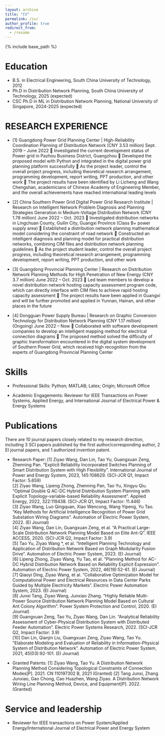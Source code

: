 ```yaml
---
layout: archive
title: "CV"
permalink: /cv/
author_profile: true
redirect_from:
  - /resume
---
```


{% include base_path %}

Education
======
* B.S. in Electrical Engineering, South China University of Technology, 2012
* Ph.D in Distribution Network Planning, South China University of Technology, 2025 (expected)
* CSC Ph.D in ML in Distribution Network Planning, National University of Singapore, 2024-2025 (expected)


RESEARCH EXPERIENCE
======
* [1] Guangdong Power Grid Planning Center | High-Reliability Coordination Planning of Distribution Network (CNY 3.53 million)							                         		             Sept. 2019 – June 2022
	Investigated the current development status of Power grid in Pazhou Business District, Guangzhou
	Developed the proposed model with Python and integrated in the digital power grid planning platform successfully
	As the project leader, control the overall project progress, including theoretical research arrangement, programming development, report writing, PPT production, and other work
	The project results have been identified by Li Licheng and Wang Chengshan, academicians of Chinese Academy of Engineering Member, and the overall achievements have reached international leading levels

* [2] China Southern Power Grid Digital Power Grid Research Institute | Research on Intelligent Network Problem Diagnosis and Planning Strategies Generation in Medium-Voltage Distribution Network (CNY 1.78 million)																						June 2022 – Oct. 2023
	Investigated distribution networks in Lingchuan County, Guilin City, Guangxi Province (Class B+ power supply area)
	Established a distribution network planning mathematical model considering the constraint of road network
	Constructed an intelligent diagnosis and planning model for practical distribution networks, combining CIM files and distribution network planning guidelines
	As the project student leader, control the overall project progress, including theoretical research arrangement, programming development, report writing, PPT production, and other work

* [3] Guangdong Provincial Planning Center | Research on Distribution Network Planning Methods for High Penetration of New Energy (CNY 3.7 million) 										June 2022 – Oct. 2023
	Led team members to develop a novel distribution network hosting capacity assessment program code, which can directly interface with CIM files to achieve rapid hosting capacity assessment
	The project results have been applied in Guangxi and will be further promoted and applied in Yunnan, Hainan, and other places in the future

* [4] Dongguan Power Supply Bureau | Research on Graphic Conversion Technology for Distribution Network Planning (CNY 1.17 million) (Ongoing)														June 2022 – Now
	Collaborated with software development companies to develop an intelligent mapping method for electrical connection diagrams
	The proposed method solved the difficulty of graphic transformation encountered in the digital system development of Southern Power Grid, which received high recognition from the experts of Guangdong Provincial Planning Center


Skills
======
* Professional Skills:
Python; MATLAB; Latex; Origin; Microsoft Office

* Academic Engagements:
Reviewer for IEEE Transactions on Power Systems, Applied Energy, and International Journal of Electrical Power & Energy Systems


Publications
======
There are 10 journal papers closely related to my research direction, including 3 SCI papers published by the first author/corresponding author, 2 EI journal papers, and 1 authorized invention patent.

* Research Paper:
[1] Ziyao Wang, Dan Lin, Tao Yu, Guangxuan Zeng, Zhenning Pan. “Explicit Reliability Incorporated Switches Planning of Smart Distribution System with High Flexibility”. International Journal of Power and Energy System, 2023, 145:108629. (SCI-JCR Q1, Impact Factor: 5.659)  
[2] Ziyao Wang, Lipeng Zhong, Zhenning Pan, Tao Yu, Xingyu Qiu. “Optimal Double Q AC-DC Hybrid Distribution System Planning with Explicit Topology-variable-based Reliability Assessment”. Applied Energy, 2022, 322:119438. (SCI-JCR Q1, Impact Factor: 11.446)  
[3] Ziyao Wang, Luo Qingquan, Xiao Wencong, Wang Yipeng, Yu Tao. “Key Methods for Artificial Intelligence Recognition of Power Grid Substation Wiring Diagrams”. Automation of Electric Power System, 2022. (EI Journal)  
[4] Ziyao Wang, Dan Lin, Guangxuan Zeng, et al. “A Practical Large-Scale Distribution Network Planning Model Based on Elite Ant-Q”. IEEE ACCESS, 2020. (SCI-JCR Q2, Impact Factor: 3.9)  
[5] Tao Yu, Ziyao Wang *, et al. “Intelligent Planning Technology and Application of Distribution Network Based on Graph Modularity Fusion Drive”. Automation of Electric Power System, 2023. (EI Journal)  
[6] Lipeng Zhong, Ziyao Wang, Yu Tao, et al. “Planning Method for AC-DC Hybrid Distribution Network Based on Reliability Explicit Expression”. Automation of Electric Power System, 2022, 46(19):52-61. (EI Journal)  
[7] Qiaoyi Ding, Ziyao Wang, et al. “Collaborative Optimization Model for Computational Power and Electrical Resources in Data Center Parks Guided by Multiple Electricity Markets”. Electric Power Automation System, 2023. (EI Journal)  
[8] Junxi Tang, Ziyao Wang, Junxiao Zhang. “Highly Reliable Multi-Power Source Distribution Network Planning Model Based on Cultural Ant Colony Algorithm”. Power System Protection and Control, 2020. (EI Journal)  
[9] Guangxuan Zeng, Tao Yu, Ziyao Wang, Dan Lin. “Analytical Reliability Assessment of Cyber-Physical Distribution System with Distributed Feeder Automation”. Electric Power Systems Research, 2022. (SCI-JCR Q2, Impact Factor: 3.9)  
[10] Dan Lin, Qianjin Liu, Guangxuan Zeng, Ziyao Wang, Tao Yu. “Elaborate Modeling and Evaluation of Reliability in Information-Physical System of Distribution Network”. Automation of Electric Power System, 2021, 45(03):92-101. (EI Journal)  

* Granted Patents:
[1] Ziyao Wang, Tao Yu. A Distribution Network Planning Method Considering Topological Constraints of Connection Modes[P]. 2021. CN 110197302 B, 2021 (Granted)
[2] Tang Junxi, Zhang Junxiao, Gao Chong, Cao Huazhen, Wang Ziyao. A Distribution Network Wiring Line Planning Method, Device, and Equipment[P]. 2022. (Granted)

  
Service and leadership
======
* Reviewer for IEEE transactions on Power System/Applied Energy/International Journal of Electrical Power and Energy System

